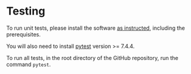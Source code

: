 # Testing

To run unit tests, please install the software [as instructed](./installation.md), including the prerequisites.

You will also need to install [pytest](https://docs.pytest.org/en/stable/) version >= 7.4.4.

To run all tests, in the root directory of the GitHub repository, run the command `pytest`.